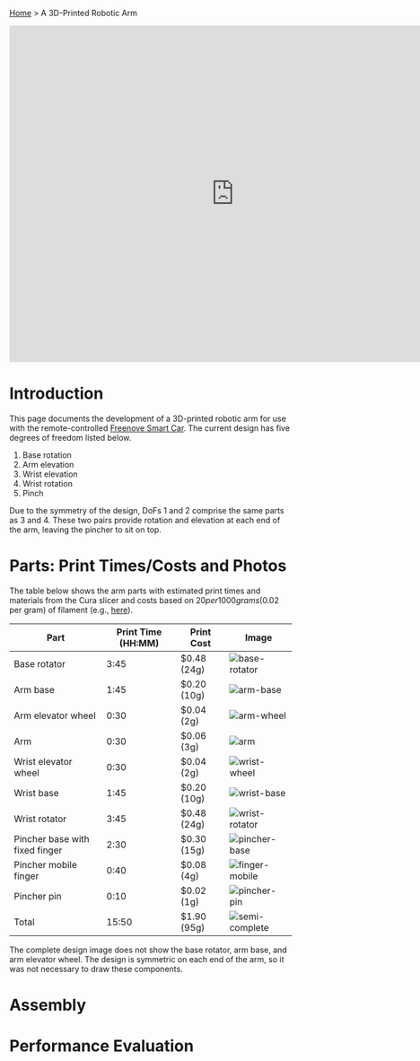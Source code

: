 [Home](index.md) > A 3D-Printed Robotic Arm 

<iframe src="https://gmail3021534.autodesk360.com/shares/public/SH35dfcQT936092f0e4344f64dd3dcf58a6f?mode=embed" width="800" height="600" allowfullscreen="true" webkitallowfullscreen="true" mozallowfullscreen="true"  frameborder="0"></iframe>

# Introduction

This page documents the development of a 3D-printed robotic arm for use with the remote-controlled 
[Freenove Smart Car](smart-car.md). The current design has five degrees of freedom listed below.

1. Base rotation
2. Arm elevation
3. Wrist elevation 
4. Wrist rotation
5. Pinch

Due to the symmetry of the design, DoFs 1 and 2 comprise the same parts as 3 and 4. These two pairs provide rotation and 
elevation at each end of the arm, leaving the pincher to sit on top. 

# Parts:  Print Times/Costs and Photos 

The table below shows the arm parts with estimated print times and materials from the Cura slicer and costs based on $20 
per 1000 grams ($0.02 per gram) of filament
(e.g., [here](https://www.amazon.com/Polymaker-PolyTerra-Bioplastic-Printing-Filament/dp/B08QN5FQX7/)).

| Part                           | Print Time (HH:MM) | Print Cost  | Image                                          |
|--------------------------------|--------------------|-------------|------------------------------------------------|
| Base rotator                   | 3:45               | $0.48 (24g) | ![base-rotator](arm-parts/rotator.png)         |
| Arm base                       | 1:45               | $0.20 (10g) | ![arm-base](arm-parts/arm-base.png)            |
| Arm elevator wheel             | 0:30               | $0.04 (2g)  | ![arm-wheel](arm-parts/wheel.png)              |
| Arm                            | 0:30               | $0.06 (3g)  | ![arm](arm-parts/arm.png)                      |
| Wrist elevator wheel           | 0:30               | $0.04 (2g)  | ![wrist-wheel](arm-parts/wheel.png)            | 
| Wrist base                     | 1:45               | $0.20 (10g) | ![wrist-base](arm-parts/arm-base.png)          |
| Wrist rotator                  | 3:45               | $0.48 (24g) | ![wrist-rotator](arm-parts/rotator.png)        | 
| Pincher base with fixed finger | 2:30               | $0.30 (15g) | ![pincher-base](arm-parts/pincher-base.png)    |
| Pincher mobile finger          | 0:40               | $0.08 (4g)  | ![finger-mobile](arm-parts/pincher-mobile.png) |
| Pincher pin                    | 0:10               | $0.02 (1g)  | ![pincher-pin](arm-parts/pincher-pin.png)      | 
| Total                          | 15:50              | $1.90 (95g) | ![semi-complete](arm-parts/semi-complete.png)  |                 

The complete design image does not show the base rotator, arm base, and arm elevator wheel. The design is symmetric on
each end of the arm, so it was not necessary to draw these components.

# Assembly

# Performance Evaluation
